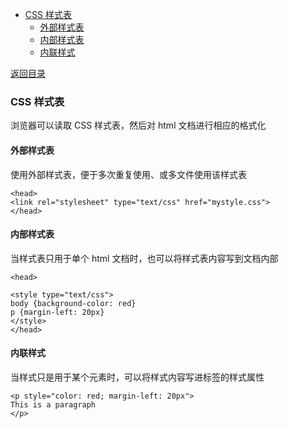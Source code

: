   
  
- [CSS 样式表](#css-样式表 )
  - [外部样式表](#外部样式表 )
  - [内部样式表](#内部样式表 )
  - [内联样式](#内联样式 )
  
[返回目录](Readme.md )
  
###  CSS 样式表
  
浏览器可以读取 CSS 样式表，然后对 html 文档进行相应的格式化
  
####  外部样式表
  
使用外部样式表，便于多次重复使用、或多文件使用该样式表
  
`<head>`  
`<link rel="stylesheet" type="text/css" href="mystyle.css">`  
`</head>`
  
####  内部样式表
  
当样式表只用于单个 html 文档时，也可以将样式表内容写到文档内部
  
`<head>`
  
`<style type="text/css">`  
`body {background-color: red}`  
`p {margin-left: 20px}`  
`</style>`  
`</head>`
  
####  内联样式
  
当样式只是用于某个元素时，可以将样式内容写进标签的样式属性
  
`<p style="color: red; margin-left: 20px">`  
`This is a paragraph`  
`</p>`
  

